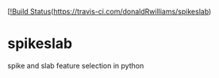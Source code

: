 [[!Build Status](https://app.travis-ci.com/donaldRwilliams/spikeslab.svg?branch=main)(https://travis-ci.com/donaldRwilliams/spikeslab)

# spikeslab
spike and slab feature selection in python


